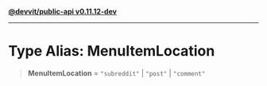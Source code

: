 [**@devvit/public-api v0.11.12-dev**](../README.md)

---

# Type Alias: MenuItemLocation

> **MenuItemLocation** = `"subreddit"` \| `"post"` \| `"comment"`
